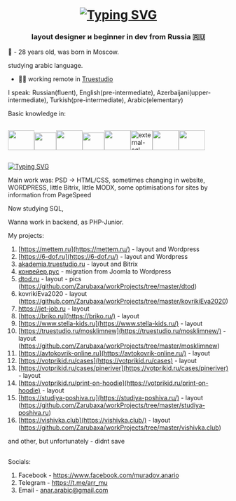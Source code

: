 <h1 align="center">
<a href="https://git.io/typing-svg"><img src="https://readme-typing-svg.demolab.com?font=Fira+Code&pause=1000&color=00EB09&random=false&width=435&lines=Hello%2C+my+name+is+Anar!" alt="Typing SVG" /></a></h1>
<h3 align="center">layout designer и beginner in dev from Russia 🇷🇺</h3>


🧔 - 28 years old, was born in Moscow.

studying arabic language.


- 👨‍💻 working remote in [Truestudio](https://truestudio.ru)

I speak:
 Russian(fluent),
 English(pre-intermediate),
 Azerbaijani(upper-intermediate),
 Turkish(pre-intermediate),
 Arabic(elementary)


Basic knowledge in:

##
<a href="#"><img src="https://cdn.jsdelivr.net/gh/devicons/devicon@latest/icons/php/php-original.svg" style="width: 60px; height: 45px"></a><a href="#"><img src="https://cdn.jsdelivr.net/gh/devicons/devicon@latest/icons/javascript/javascript-original.svg" style="width: 50px; height: 40px"></a><a href="#"><img src="https://cdn.jsdelivr.net/gh/devicons/devicon@latest/icons/jquery/jquery-plain-wordmark.svg" style="width: 60px; height: 45px"></a><a href="#"><img src="https://cdn.jsdelivr.net/gh/devicons/devicon@latest/icons/sass/sass-original.svg" style="width: 50px; height: 40px"></a><a href="#"><img src="https://cdn.jsdelivr.net/gh/devicons/devicon@latest/icons/bootstrap/bootstrap-original-wordmark.svg" style="width: 60px; height: 45px"></a><a href="#"><img width="50" height="45" src="https://img.icons8.com/external-soft-fill-juicy-fish/60/external-sql-coding-and-development-soft-fill-soft-fill-juicy-fish.png" alt="external-sql-coding-and-development-soft-fill-soft-fill-juicy-fish"/></a><a hre="#"><img src="https://cdn.jsdelivr.net/gh/devicons/devicon@latest/icons/figma/figma-original.svg" style="width: 60px; height: 45px"></a><a href="#"><img src="https://cdn.jsdelivr.net/gh/devicons/devicon@latest/icons/photoshop/photoshop-original.svg" style="width: 60px; height: 45px"></a>
##
  
<a href="https://git.io/typing-svg"><img src="https://readme-typing-svg.demolab.com?font=Fira+Code&pause=1000&color=00EB09&random=false&width=435&lines=What+i+did%3F" alt="Typing SVG" /></a>

Main work was:
 PSD -> HTML/CSS, sometimes changing in website,
 WORDPRESS, little Bitrix, little MODX, 
 some optimisations for sites by information from PageSpeed

Now studying SQL,

Wanna work in backend, as PHP-Junior.

My projects:
1. [https://mettem.ru](https://mettem.ru/) - layout and Wordpress
2. [https://6-dof.ru](https://6-dof.ru/) - layout and Wordpress
3. [akademia.truestudio.ru](https://akademia.truestudio.ru/) - layout and Bitrix
4. [конвейер.рус](https://xn--b1agapcsgv.xn--p1acf/) - migration from Joomla to Wordpress
5. [dtod.ru](https://www.dtod.ru/) - layout - pics (https://github.com/Zarubaxa/workProjects/tree/master/dtod)
6. kovrikiEva2020 - layout (https://github.com/Zarubaxa/workProjects/tree/master/kovrikiEva2020)
7. https://jet-job.ru - layout
8. [https://briko.ru](https://briko.ru/) - layout
9. [https://www.stella-kids.ru](https://www.stella-kids.ru/) - layout
10. [https://truestudio.ru/mosklimnew](https://truestudio.ru/mosklimnew/) - layout (https://github.com/Zarubaxa/workProjects/tree/master/mosklimnew)
11. [https://avtokovrik-online.ru](https://avtokovrik-online.ru/) - layout
12. [https://votprikid.ru/cases](https://votprikid.ru/cases) - layout
13. [https://votprikid.ru/cases/pineriver](https://votprikid.ru/cases/pineriver) - layout
14. [https://votprikid.ru/print-on-hoodie](https://votprikid.ru/print-on-hoodie) - layout
15. [https://studiya-poshiva.ru](https://studiya-poshiva.ru/) - layout (https://github.com/Zarubaxa/workProjects/tree/master/studiya-poshiva.ru)
16. [https://vishivka.club](https://vishivka.club/) - layout (https://github.com/Zarubaxa/workProjects/tree/master/vishivka.club)

and other, but unfortunately - didnt save
##
Socials:
1. Facebook - https://www.facebook.com/muradov.anario
2. Telegram - https://t.me/arr_mu
3. Email - anar.arabic@gmail.com

